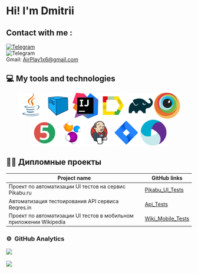 <h1>Hi! I'm Dmitrii</h1>

## Contact with me :

<a href = "https://t.me/AeroRunner"><img width="5%" title="Telegram" src="media/icons8-telegram.svg"></a>   
<img width="5%" title="Telegram" src="media/icons8-gmail.svg"></a>  
Gmail: AirPlay1x6@gmail.com

## :computer: My tools and technologies

 <p align="center">
<a href="https://www.java.com/"><img src="/mediaReadMe/Java.svg" width="70" height="70"  alt="Java"/></a>
   <a href="https://aerokube.com/selenoid/"><img src="mediaReadMe/Selenoid.svg" width="70" height="70"  alt="Selenoid"/></a>
<a href="https://www.jetbrains.com/idea/"><img src="mediaReadMe/IJ.svg" width="70" height="70"  alt="IDEA"/></a>
<a href="https://github.com/allure-framework"><img src="mediaReadMe/allure.svg" width="70" height="70"  alt="Allure"/></a>
<a href="https://gradle.org/"><img src="mediaReadMe/gradle.svg" width="70" height="70"  alt="Gradle"/></a>
   <a href="https://www.browserstack.com/"><img src="mediaReadMe/Browserstack.svg" width="70" height="70" alt="BrowserStack" title="BrowserStack"/></a> 
<a href="https://junit.org/junit5/"><img src="mediaReadMe/jUnit5.svg" width="70" height="70"  alt="JUnit 5"/></a>
   <a href="https://www.selenide.org/"><img src="mediaReadMe/Selenide.svg" width="70" height="70" alt="Selenide" title="Selenide"/></a> 
<a href="https://www.jenkins.io/"><img src="mediaReadMe/jenkins.svg" width="70" height="70"  alt="Jenkins"/></a>
<a href="https://www.atlassian.com/software/jira/"><img src="mediaReadMe/Jira.svg" width="70" height="70" alt="Jira" title="Jira"/></a> 
<a href="https://appium.io/docs/en/latest/"><img src="mediaReadMe/appium.svg" width="70" height="70" alt="Appium" title="Appium"/></a>

</p>

## :man_student: Дипломные проекты


| Project name                                                        | GitHub links                                                     
  |---------------------------------------------------------------------|------------------------------------------------------------------|
| Проект по автоматизации UI тестов на сервис Pikabu.ru               | [Pikabu_UI_Tests](https://github.com/le-vi-che/UI_Raif_project)  |  
| Автоматизация тестоирования API сервиса Reqres.in                   | [Api_Tests](https://github.com/le-vi-che/API_project/tree/main)  |  
| Проект по автоматизации UI тестов в мобильном приложении Wikipedia  | [Wiki_Mobile_Tests](https://github.com/le-vi-che/mobile_project) |  

### ⚙️ &nbsp;GitHub Analytics

![](https://github-profile-summary-cards.vercel.app/api/cards/repos-per-language?username=AeroRunner&theme=solarized_dark)

![](https://github-profile-summary-cards.vercel.app/api/cards/stats?username=AeroRunner&theme=solarized_dark)

